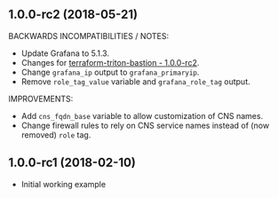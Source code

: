 
## 1.0.0-rc2 (2018-05-21)

BACKWARDS INCOMPATIBILITIES / NOTES:

  * Update Grafana to 5.1.3.
  * Changes for [terraform-triton-bastion - 1.0.0-rc2](https://github.com/joyent/terraform-triton-bastion/blob/master/CHANGELOG.md#100-rc2-unreleased).
  * Change `grafana_ip` output to `grafana_primaryip`. 
  * Remove `role_tag_value` variable and `grafana_role_tag` output.

IMPROVEMENTS:

  * Add `cns_fqdn_base` variable to allow customization of CNS names.
  * Change firewall rules to rely on CNS service names instead of (now removed) `role` tag.
  
## 1.0.0-rc1 (2018-02-10)

  * Initial working example
